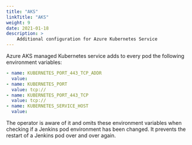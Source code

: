 ```yaml
---
title: "AKS"
linkTitle: "AKS"
weight: 9
date: 2021-01-18
description: >
    Additional configuration for Azure Kubernetes Service
---
```


Azure AKS managed Kubernetes service adds to every pod the following environment variables:

```yaml
- name: KUBERNETES_PORT_443_TCP_ADDR
  value:
- name: KUBERNETES_PORT
  value: tcp://
- name: KUBERNETES_PORT_443_TCP
  value: tcp://
- name: KUBERNETES_SERVICE_HOST
  value:
```

The operator is aware of it and omits these environment variables when checking if a Jenkins pod environment has been changed. It prevents the 
restart of a Jenkins pod over and over again.